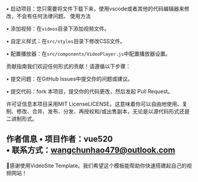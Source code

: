 • 启动项目：您只需要将文件下载下来，使用vscode或者其他的代码编辑器来修改，不会有任何法律问题。
使用方法

• 添加视频：在`videos`目录下添加视频文件。


• 自定义样式：在`src/styles`目录下修改CSS文件。


• 配置播放器：在`src/components/VideoPlayer.js`中配置播放器设置。


贡献指南我们欢迎任何形式的贡献！请遵循以下步骤：


• 提交问题：在GitHub Issues中提交你的问题或建议。


• 提交代码：fork 本项目，提交你的代码更改，然后发起 Pull Request。


许可证信息本项目采用MIT LicenseLICENSE。这意味着你可以自由地使用、复制、修改、合并、发布、分发、再授权和/或出售副本，无论是以源代码形式还是二进制形式。


作者信息
• 项目作者：vue520  
• 联系方式：wangchunhao479@outlook.com
---


🚀感谢使用VideoSite Template。我们希望这个模板能帮助你快速搭建起自己的视频网站！
